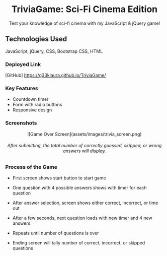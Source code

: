 <h1 align="center">TriviaGame: Sci-Fi Cinema Edition</h1>

<div align="center">  Test your knowledge of sci-fi cinema with my JavaScript &amp; jQuery game!</div>


## Technologies Used
JavaScript, jQuery, CSS, Bootstrap CSS, HTML


### Deployed Link
[GitHub] https://g33klaura.github.io/TriviaGame/


### Key Features
* Countdown timer
* Form with radio buttons
* Responsive design


### Screenshots
<div align="center">
![Game Over Screen](assets/images/trivia_screen.png)

<h6>After submitting, the total number of correctly guessed, skipped, or wrong answers will display.</h6>
</div>


### Process of the Game

* First screen shows start button to start game

* One question with 4 possible answers shows with timer for each question

* After answer selection, screen shows either correct, incorrect, or time out

* After a few seconds, next question loads with new timer and 4 new answers

* Repeats until number of questions is over

* Ending screen will tally number of correct, incorrect, or skipped questions
